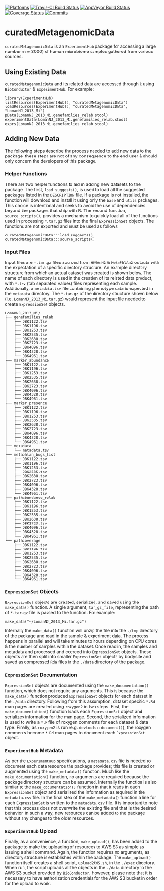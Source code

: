 [![Platforms](https://bioconductor.org/images/shields/availability/all.svg)](https://bioconductor.org/packages/3.4/data/experiment/html/curatedMetagenomicData.html#archives)
[![Travis-CI Build Status](https://travis-ci.org/schifferl/curatedMetagenomicData.svg?branch=master)](https://travis-ci.org/schifferl/curatedMetagenomicData)
[![AppVeyor Build Status](https://ci.appveyor.com/api/projects/status/github/schifferl/curatedMetagenomicData?branch=master&svg=true)](https://ci.appveyor.com/project/schifferl/curatedMetagenomicData)
[![Coverage Status](https://img.shields.io/codecov/c/github/schifferl/curatedMetagenomicData/master.svg)](https://codecov.io/github/schifferl/curatedMetagenomicData?branch=master)
[![Commits](https://bioconductor.org/shields/commits/data-experiment/curatedMetagenomicData.svg)](https://bioconductor.org/packages/3.4/data/experiment/html/curatedMetagenomicData.html#svn_source)


# curatedMetagenomicData

`curatedMetagenomicData` is an `ExperimentHub` package for accessing a large 
number (n ≈ 3000) of human microbiome samples gathered from various sources.

## Using Existing Data

`curatedMetagenomicData` and its related data are accessed through `R` using 
`BioConductor` & `ExperimentHub`. For example:

```{r}
library(ExperimentHub)
listResources(ExperimentHub(), "curatedMetagenomicData")
loadResources(ExperimentHub(), "curatedMetagenomicData", "LomanNJ_2013_Mi")
pData(LomanNJ_2013_Mi.genefamilies_relab.stool)
experimentData(LomanNJ_2013_Mi.genefamilies_relab.stool)
exprs(LomanNJ_2013_Mi.genefamilies_relab.stool)
```
    
## Adding New Data

The following steps describe the process needed to add new data to the package; 
these steps are not of any consequence to the end user & should only concern the
developers of this package.

### Helper Functions

There are two helper functions to aid in adding new datasets to the package. The
first, `load_suggests()`, is used to load all the suggested packages listed in 
the `DESCRIPTION` file. If a package is not installed, the function will 
download and install it using only the `base` and `utils` packages. This choice 
is intentional and seeks to avoid the use of dependencies beyond the packages 
that ship with R. The second function, `source_scripts()`, provides a mechanism 
to quickly load all of the functions used in processing `*.tar.gz` files into 
the final `ExpressionSet` objects. The functions are not exported and must be 
used as follows:

```
curatedMetagenomicData:::load_suggests()
curatedMetagenomicData:::source_scripts()
```

### Input Files
    
Input files are `*.tar.gz` files sourced from `HUMAnN2` & `MetaPhlAn2` outputs 
with the expectation of a specific directory structure. An example directory 
structure from which an actual dataset was created is shown below. The name of 
each directory is used in the creation of its related data product, with `*.tsv`
(tab separated values) files representing each sample. Additionally, a 
`metadata.tsv` file containing phenotype data is expected in the `metadata` 
directory. The `*.tar.gz` of the directory structure shown below (i.e. 
`LomanNJ_2013_Mi.tar.gz`) would represent the input file needed to create 
`ExpressionSet` objects.

```
LomanNJ_2013_Mi/
├── genefamilies_relab
│   ├── OBK1122.tsv
│   ├── OBK1196.tsv
│   ├── OBK1253.tsv
│   ├── OBK2535.tsv
│   ├── OBK2638.tsv
│   ├── OBK2723.tsv
│   ├── OBK4096.tsv
│   ├── OBK4328.tsv
│   └── OBK4961.tsv
├── marker_abundance
│   ├── OBK1122.tsv
│   ├── OBK1196.tsv
│   ├── OBK1253.tsv
│   ├── OBK2535.tsv
│   ├── OBK2638.tsv
│   ├── OBK2723.tsv
│   ├── OBK4096.tsv
│   ├── OBK4328.tsv
│   └── OBK4961.tsv
├── marker_presence
│   ├── OBK1122.tsv
│   ├── OBK1196.tsv
│   ├── OBK1253.tsv
│   ├── OBK2535.tsv
│   ├── OBK2638.tsv
│   ├── OBK2723.tsv
│   ├── OBK4096.tsv
│   ├── OBK4328.tsv
│   └── OBK4961.tsv
├── metadata
│   └── metadata.tsv
├── metaphlan_bugs_list
│   ├── OBK1122.tsv
│   ├── OBK1196.tsv
│   ├── OBK1253.tsv
│   ├── OBK2535.tsv
│   ├── OBK2638.tsv
│   ├── OBK2723.tsv
│   ├── OBK4096.tsv
│   ├── OBK4328.tsv
│   └── OBK4961.tsv
├── pathabundance_relab
│   ├── OBK1122.tsv
│   ├── OBK1196.tsv
│   ├── OBK1253.tsv
│   ├── OBK2535.tsv
│   ├── OBK2638.tsv
│   ├── OBK2723.tsv
│   ├── OBK4096.tsv
│   ├── OBK4328.tsv
│   └── OBK4961.tsv
└── pathcoverage
    ├── OBK1122.tsv
    ├── OBK1196.tsv
    ├── OBK1253.tsv
    ├── OBK2535.tsv
    ├── OBK2638.tsv
    ├── OBK2723.tsv
    ├── OBK4096.tsv
    ├── OBK4328.tsv
    └── OBK4961.tsv
```

### `ExpressionSet` Objects

`ExpressionSet` objects are created, serialized, and saved using the `make_data()` 
function. A single argument, `tar_gz_file`, representing the path of `*.tar.gz` 
file is passed to the function. For example:

```{r}
make_data("~/LomanNJ_2013_Mi.tar.gz")
```

Internally the `make_data()` function will unzip the file into the `./tmp` 
directory of the package and read in the sample & experiment data. The process 
happens in parallel and will take minutes to hours depending on CPU cores & the 
number of samples within the dataset. Once read in, the samples and metadata and 
processed and coerced into `ExpressionSet` objects. These objects are then split 
into smaller `ExpressionSet` objects by bodysite and saved as compressed `Rda` 
files in the `./data` directory of the package.

### `ExpressionSet` Documentation

`ExpressionSet` objects are documented using the `make_documentation()` 
function, which does not require any arguments. This is because the 
`make_data()` function produced `ExpressionSet` objects for each dataset in the 
`./data` directory. Following from this assumption, dataset specific `*.Rd` man 
pages are created using `roxygen2` in two steps. First, the 
`make_documentation()` function loads each `ExpressionSet` object and serializes
information for the man page. Second, the serialized information is used to 
write a `*.R` file of roxygen comments for each dataset & data type. Finally, as
`roxygen2` is run (e.g. `devtools::document()`), the roxygen comments become 
`*.Rd` man pages to document each `ExpressionSet` object.

### `ExperimentHub` Metadata

As per the `ExperimentHub` specifications, a `metadata.csv` file is needed to 
document each data resource the package provides; this file is created or 
augmented using the `make_metadata()` function. Much like the 
`make_documentation()` function, no arguments are required because the package 
directory structure can be assumed. Internally the function is also similar to 
the `make_documentation()` function in that it reads in each `ExpressionSet` 
object and serialized the information as required in the `metadata.csv` file. In
the final step of the `make_metadata()` function a line for each `ExpressionSet`
is written to the `metadata.csv` file. It is important to note that this process
does not overwrite the existing file and that is the desired behavior. In such a
way, new resources can be added to the package without any changes to the older 
resources.

### `ExperimentHub` Upload

Finally, as a convenience, a function, `make_upload()`, has been added to the 
package to make the uploading of resources to AWS S3 as simple as issuing a 
shell command. Again, the function requires no arguments, as directory structure
is established within the package. The `make_upload()` function itself creates a
shell script, `upload2AWS.sh`, in the `./exec` directory. When run, the script
uploads all the objects in the `./data` directory to the AWS S3 bucket provided 
by `BioConductor`. However, please note that it is necessary to have 
authorization credentials for the AWS S3 bucket in order for the upload to work.
